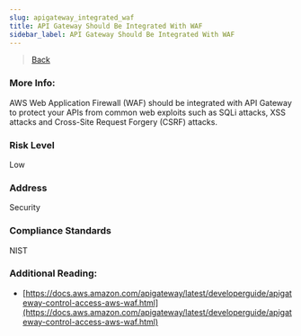 ```yaml
---
slug: apigateway_integrated_waf
title: API Gateway Should Be Integrated With WAF
sidebar_label: API Gateway Should Be Integrated With WAF
---
```

> [Back](../../apigatewaymonitoring)

### More Info:
AWS Web Application Firewall (WAF) should be integrated with API Gateway to protect your APIs from common web exploits such as SQLi attacks, XSS attacks and Cross-Site Request Forgery (CSRF) attacks.

### Risk Level
Low

### Address
Security

### Compliance Standards
NIST

### Additional Reading:
- [https://docs.aws.amazon.com/apigateway/latest/developerguide/apigateway-control-access-aws-waf.html](https://docs.aws.amazon.com/apigateway/latest/developerguide/apigateway-control-access-aws-waf.html) 
